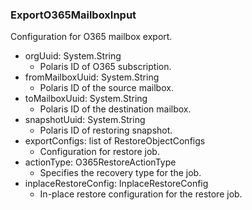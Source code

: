 ### ExportO365MailboxInput
Configuration for O365 mailbox export.

- orgUuid: System.String
  - Polaris ID of O365 subscription.
- fromMailboxUuid: System.String
  - Polaris ID of the source mailbox.
- toMailboxUuid: System.String
  - Polaris ID of the destination mailbox.
- snapshotUuid: System.String
  - Polaris ID of restoring snapshot.
- exportConfigs: list of RestoreObjectConfigs
  - Configuration for restore job.
- actionType: O365RestoreActionType
  - Specifies the recovery type for the job.
- inplaceRestoreConfig: InplaceRestoreConfig
  - In-place restore configuration for the restore job.
